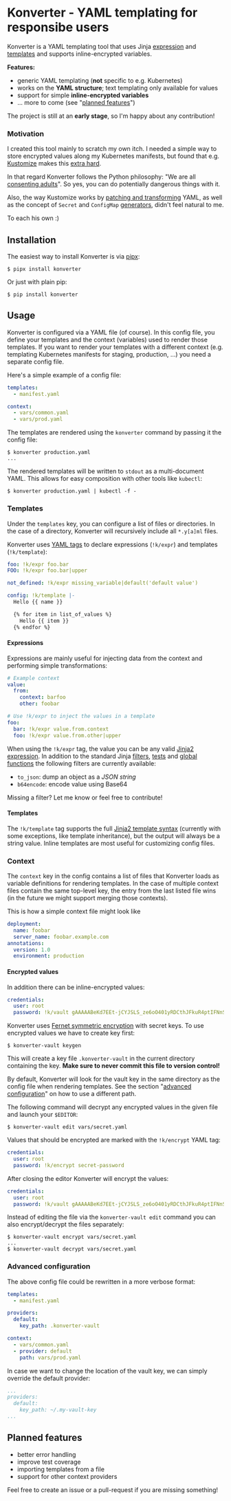 # Konverter - YAML templating for responsibe users

Konverter is a YAML templating tool that uses Jinja [expression](https://jinja.palletsprojects.com/en/2.10.x/templates/#expressions) and [templates](https://jinja.palletsprojects.com/en/2.10.x/templates/) and supports inline-encrypted variables.

**Features:**
- generic YAML templating (**not** specific to e.g. Kubernetes)
- works on the **YAML structure**; text templating only available for values
- support for simple **inline-encrypted variables**
- ... more to come (see "[planned features](#planned-features)")

The project is still at an **early stage**, so I'm happy about any contribution!

### Motivation

I created this tool mainly to scratch my own itch. I needed a simple way to store encrypted values along my Kubernetes manifests, but found that e.g. [Kustomize](https://kustomize.io/) makes this [extra hard](https://github.com/kubernetes-sigs/kustomize/issues/692).

In that regard Konverter follows the Python philosophy: "We are all [consenting adults](https://docs.python-guide.org/writing/style/#we-are-all-responsible-users)". So yes, you can do potentially dangerous things with it.

Also, the way Kustomize works by [patching and transforming](https://github.com/kubernetes-sigs/kustomize/blob/master/docs/fields.md#transformers) YAML, as well as the concept of `Secret` and `ConfigMap` [generators](https://github.com/kubernetes-sigs/kustomize/blob/master/docs/fields.md#generators), didn't feel natural to me.

To each his own :)

## Installation

The easiest way to install Konverter is via [pipx](https://github.com/pipxproject/pipx):

```shell
$ pipx install konverter
```

Or just with plain pip:

```shell
$ pip install konverter
```

## Usage

Konverter is configured via a YAML file (of course). In this config file, you define your templates and the context (variables) used to render those templates. If you want to render your templates with a different context (e.g. templating Kubernetes manifests for staging, production, ...) you need a separate config file.

Here's a simple example of a config file:
```yaml
templates:
  - manifest.yaml

context:
  - vars/common.yaml
  - vars/prod.yaml
```

The templates are rendered using the `konverter` command by passing it the config file:
```shell
$ konverter production.yaml
...
```

The rendered templates will be written to `stdout` as a multi-document YAML. This allows for easy composition with other tools like `kubectl`:

```shell
$ konverter production.yaml | kubectl -f -
```

### Templates

Under the `templates` key, you can configure a list of files or directories. In the case of a directory, Konverter will recursively include all `*.y[a]ml` files.

Konverter uses [YAML tags](https://yaml.org/spec/1.2/spec.html#id2761292) to declare expressions (`!k/expr`) and templates (`!k/template`):

```yaml
foo: !k/expr foo.bar
FOO: !k/expr foo.bar|upper

not_defined: !k/expr missing_variable|default('default value')

config: !k/template |-
  Hello {{ name }}

  {% for item in list_of_values %}
    Hello {{ item }}
  {% endfor %}
```

#### Expressions

Expressions are mainly useful for injecting data from the context and performing simple transformations:

```yaml
# Example context
value:
  from:
    context: barfoo
    other: foobar
```

```yaml
# Use !k/expr to inject the values in a template
foo:
  bar: !k/expr value.from.context
  foo: !k/expr value.from.other|upper
```

When using the `!k/expr` tag, the value you can be any valid [Jinja2 expression](https://jinja.palletsprojects.com/en/2.10.x/templates/#expressions). In addition to the standard Jinja [filters](https://jinja.palletsprojects.com/en/2.10.x/templates/#list-of-builtin-filters), [tests](https://jinja.palletsprojects.com/en/2.10.x/templates/#list-of-builtin-tests) and [global functions](https://jinja.palletsprojects.com/en/2.10.x/templates/#list-of-global-functions) the following filters are currently available:

- `to_json`: dump an object as a *JSON string*
- `b64encode`: encode value using Base64

Missing a filter? Let me know or feel free to contribute!

#### Templates

The `!k/template` tag supports the full [Jinja2 template syntax](https://jinja.palletsprojects.com/en/2.10.x/templates/) (currently with some exceptions, like template inheritance), but the output will always be a string value. Inline templates are most useful for customizing config files.

### Context

The `context` key in the config contains a list of files that Konverter loads as variable definitions for rendering templates. In the case of multiple context files contain the same top-level key, the entry from the last listed file wins (in the future we might support merging those contexts).

This is how a simple context file might look like
```yaml
deployment:
  name: foobar
  server_name: foobar.example.com
annotations:
  version: 1.0
  environment: production
```

#### Encrypted values

In addition there can be inline-encrypted values:

```yaml
credentials:
  user: root
  password: !k/vault gAAAAABeKd7EEt-jCYJSLS_ze6oO401yRDCthJFkuR4ptIFNnSElTccUnOVSQ1rSCDbIdljB59SRWjy2rDq7174stq3FFzyE_w==
```

Konverter uses [Fernet symmetric encryption](https://cryptography.io/en/latest/fernet/) with secret keys. To use encrypted values we have to create key first:

```shell
$ konverter-vault keygen
```

This will create a key file `.konverter-vault` in the current directory containing the key. **Make sure to never commit this file to version control!**

By default, Konverter will look for the vault key in the same directory as the config file when rendering templates. See the section "[advanced configuration](#advanced-configuration)" on how to use a different path.

The following command will decrypt any encrypted values in the given file and launch your `$EDITOR`:

```shell
$ konverter-vault edit vars/secret.yaml
```

Values that should be encrypted are marked with the `!k/encrypt` YAML tag:

```yaml
credentials:
  user: root
  password: !k/encrypt secret-password
```

After closing the editor Konverter will encrypt the values:

```yaml
credentials:
  user: root
  password: !k/vault gAAAAABeKd7EEt-jCYJSLS_ze6oO401yRDCthJFkuR4ptIFNnSElTccUnOVSQ1rSCDbIdljB59SRWjy2rDq7174stq3FFzyE_w==
```

Instead of editing the file via the `konverter-vault edit` command you can also encrypt/decrypt the files separately:

```shell
$ konverter-vault encrypt vars/secret.yaml
...
$ konverter-vault decrypt vars/secret.yaml
```

### Advanced configuration

The above config file could be rewritten in a more verbose format:

```yaml
templates:
  - manifest.yaml

providers:
  default:
    key_path: .konverter-vault

context:
  - vars/common.yaml
  - provider: default
    path: vars/prod.yaml
```

In case we want to change the location of the vault key, we can simply override the default provider:

```yaml
...
providers:
  default:
    key_path: ~/.my-vault-key
...
```

## Planned features

- better error handling
- improve test coverage
- importing templates from a file
- support for other context providers

Feel free to create an issue or a pull-request if you are missing something!
